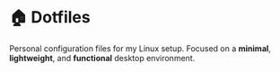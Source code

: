 # 🏠 Dotfiles

Personal configuration files for my Linux setup.
Focused on a **minimal**, **lightweight**, and **functional** desktop environment.
